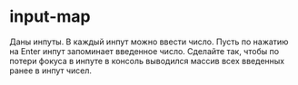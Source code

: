 # input-map

Даны инпуты. В каждый инпут можно ввести число. Пусть по нажатию на Enter инпут запоминает введенное число. Сделайте так, чтобы по потери фокуса в инпуте в консоль выводился массив всех введенных ранее в инпут чисел.
